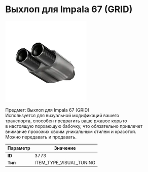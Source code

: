 # Выхлоп для Impala 67 (GRID)

![Item Image](../img/3773.webp?raw=true)

Предмет: Выхлоп для Impala 67 (GRID)<br>Используется для визуальной модификаций вашего<br>транспорта, способен превратить ваше ржавое корыто<br>в настоящую порхающую бабочку, что обязательно привлечет<br>внимание прохожих своим уникальным стилем и красотой.<br>Можно передавать и продавать.


| Параметр | Значение |
|----------|----------|
| **ID** | 3773 |
| **Тип** | ITEM_TYPE_VISUAL_TUNING |

